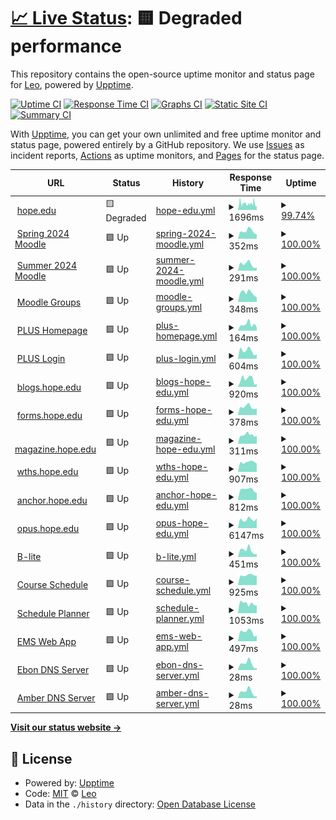 # [📈 Live Status](https://status.herzog.tech): <!--live status--> **🟨 Degraded performance**

This repository contains the open-source uptime monitor and status page for [Leo](https://herzog.tech/), powered by [Upptime](https://github.com/upptime/upptime).

[![Uptime CI](https://github.com/leoherzog/HopeStatus/workflows/Uptime%20CI/badge.svg)](https://github.com/leoherzog/HopeStatus/actions?query=workflow%3A%22Uptime+CI%22)
[![Response Time CI](https://github.com/leoherzog/HopeStatus/workflows/Response%20Time%20CI/badge.svg)](https://github.com/leoherzog/HopeStatus/actions?query=workflow%3A%22Response+Time+CI%22)
[![Graphs CI](https://github.com/leoherzog/HopeStatus/workflows/Graphs%20CI/badge.svg)](https://github.com/leoherzog/HopeStatus/actions?query=workflow%3A%22Graphs+CI%22)
[![Static Site CI](https://github.com/leoherzog/HopeStatus/workflows/Static%20Site%20CI/badge.svg)](https://github.com/leoherzog/HopeStatus/actions?query=workflow%3A%22Static+Site+CI%22)
[![Summary CI](https://github.com/leoherzog/HopeStatus/workflows/Summary%20CI/badge.svg)](https://github.com/leoherzog/HopeStatus/actions?query=workflow%3A%22Summary+CI%22)

With [Upptime](https://upptime.js.org), you can get your own unlimited and free uptime monitor and status page, powered entirely by a GitHub repository. We use [Issues](https://github.com/leoherzog/HopeStatus/issues) as incident reports, [Actions](https://github.com/leoherzog/HopeStatus/actions) as uptime monitors, and [Pages](https://status.herzog.tech) for the status page.

<!--start: status pages-->
<!-- This summary is generated by Upptime (https://github.com/upptime/upptime) -->
<!-- Do not edit this manually, your changes will be overwritten -->
<!-- prettier-ignore -->
| URL | Status | History | Response Time | Uptime |
| --- | ------ | ------- | ------------- | ------ |
| <img alt="" src="https://icons.duckduckgo.com/ip3/hope.edu.ico" height="13"> [hope.edu](https://hope.edu/) | 🟨 Degraded | [hope-edu.yml](https://github.com/Hope-College-CIT/status/commits/HEAD/history/hope-edu.yml) | <details><summary><img alt="Response time graph" src="./graphs/hope-edu/response-time-week.png" height="20"> 1696ms</summary><br><a href="https://status.herzog.tech/history/hope-edu"><img alt="Response time 1696" src="https://img.shields.io/endpoint?url=https%3A%2F%2Fraw.githubusercontent.com%2FHope-College-CIT%2Fstatus%2FHEAD%2Fapi%2Fhope-edu%2Fresponse-time.json"></a><br><a href="https://status.herzog.tech/history/hope-edu"><img alt="24-hour response time 1489" src="https://img.shields.io/endpoint?url=https%3A%2F%2Fraw.githubusercontent.com%2FHope-College-CIT%2Fstatus%2FHEAD%2Fapi%2Fhope-edu%2Fresponse-time-day.json"></a><br><a href="https://status.herzog.tech/history/hope-edu"><img alt="7-day response time 1696" src="https://img.shields.io/endpoint?url=https%3A%2F%2Fraw.githubusercontent.com%2FHope-College-CIT%2Fstatus%2FHEAD%2Fapi%2Fhope-edu%2Fresponse-time-week.json"></a><br><a href="https://status.herzog.tech/history/hope-edu"><img alt="30-day response time 2032" src="https://img.shields.io/endpoint?url=https%3A%2F%2Fraw.githubusercontent.com%2FHope-College-CIT%2Fstatus%2FHEAD%2Fapi%2Fhope-edu%2Fresponse-time-month.json"></a><br><a href="https://status.herzog.tech/history/hope-edu"><img alt="1-year response time 1642" src="https://img.shields.io/endpoint?url=https%3A%2F%2Fraw.githubusercontent.com%2FHope-College-CIT%2Fstatus%2FHEAD%2Fapi%2Fhope-edu%2Fresponse-time-year.json"></a></details> | <details><summary><a href="https://status.herzog.tech/history/hope-edu">99.74%</a></summary><a href="https://status.herzog.tech/history/hope-edu"><img alt="All-time uptime 99.77%" src="https://img.shields.io/endpoint?url=https%3A%2F%2Fraw.githubusercontent.com%2FHope-College-CIT%2Fstatus%2FHEAD%2Fapi%2Fhope-edu%2Fuptime.json"></a><br><a href="https://status.herzog.tech/history/hope-edu"><img alt="24-hour uptime 99.97%" src="https://img.shields.io/endpoint?url=https%3A%2F%2Fraw.githubusercontent.com%2FHope-College-CIT%2Fstatus%2FHEAD%2Fapi%2Fhope-edu%2Fuptime-day.json"></a><br><a href="https://status.herzog.tech/history/hope-edu"><img alt="7-day uptime 99.74%" src="https://img.shields.io/endpoint?url=https%3A%2F%2Fraw.githubusercontent.com%2FHope-College-CIT%2Fstatus%2FHEAD%2Fapi%2Fhope-edu%2Fuptime-week.json"></a><br><a href="https://status.herzog.tech/history/hope-edu"><img alt="30-day uptime 99.81%" src="https://img.shields.io/endpoint?url=https%3A%2F%2Fraw.githubusercontent.com%2FHope-College-CIT%2Fstatus%2FHEAD%2Fapi%2Fhope-edu%2Fuptime-month.json"></a><br><a href="https://status.herzog.tech/history/hope-edu"><img alt="1-year uptime 99.91%" src="https://img.shields.io/endpoint?url=https%3A%2F%2Fraw.githubusercontent.com%2FHope-College-CIT%2Fstatus%2FHEAD%2Fapi%2Fhope-edu%2Fuptime-year.json"></a></details>
| <img alt="" src="https://icons.duckduckgo.com/ip3/courses202401.hope.edu.ico" height="13"> [Spring 2024 Moodle](https://courses202401.hope.edu/) | 🟩 Up | [spring-2024-moodle.yml](https://github.com/Hope-College-CIT/status/commits/HEAD/history/spring-2024-moodle.yml) | <details><summary><img alt="Response time graph" src="./graphs/spring-2024-moodle/response-time-week.png" height="20"> 352ms</summary><br><a href="https://status.herzog.tech/history/spring-2024-moodle"><img alt="Response time 355" src="https://img.shields.io/endpoint?url=https%3A%2F%2Fraw.githubusercontent.com%2FHope-College-CIT%2Fstatus%2FHEAD%2Fapi%2Fspring-2024-moodle%2Fresponse-time.json"></a><br><a href="https://status.herzog.tech/history/spring-2024-moodle"><img alt="24-hour response time 209" src="https://img.shields.io/endpoint?url=https%3A%2F%2Fraw.githubusercontent.com%2FHope-College-CIT%2Fstatus%2FHEAD%2Fapi%2Fspring-2024-moodle%2Fresponse-time-day.json"></a><br><a href="https://status.herzog.tech/history/spring-2024-moodle"><img alt="7-day response time 352" src="https://img.shields.io/endpoint?url=https%3A%2F%2Fraw.githubusercontent.com%2FHope-College-CIT%2Fstatus%2FHEAD%2Fapi%2Fspring-2024-moodle%2Fresponse-time-week.json"></a><br><a href="https://status.herzog.tech/history/spring-2024-moodle"><img alt="30-day response time 360" src="https://img.shields.io/endpoint?url=https%3A%2F%2Fraw.githubusercontent.com%2FHope-College-CIT%2Fstatus%2FHEAD%2Fapi%2Fspring-2024-moodle%2Fresponse-time-month.json"></a><br><a href="https://status.herzog.tech/history/spring-2024-moodle"><img alt="1-year response time 355" src="https://img.shields.io/endpoint?url=https%3A%2F%2Fraw.githubusercontent.com%2FHope-College-CIT%2Fstatus%2FHEAD%2Fapi%2Fspring-2024-moodle%2Fresponse-time-year.json"></a></details> | <details><summary><a href="https://status.herzog.tech/history/spring-2024-moodle">100.00%</a></summary><a href="https://status.herzog.tech/history/spring-2024-moodle"><img alt="All-time uptime 100.00%" src="https://img.shields.io/endpoint?url=https%3A%2F%2Fraw.githubusercontent.com%2FHope-College-CIT%2Fstatus%2FHEAD%2Fapi%2Fspring-2024-moodle%2Fuptime.json"></a><br><a href="https://status.herzog.tech/history/spring-2024-moodle"><img alt="24-hour uptime 100.00%" src="https://img.shields.io/endpoint?url=https%3A%2F%2Fraw.githubusercontent.com%2FHope-College-CIT%2Fstatus%2FHEAD%2Fapi%2Fspring-2024-moodle%2Fuptime-day.json"></a><br><a href="https://status.herzog.tech/history/spring-2024-moodle"><img alt="7-day uptime 100.00%" src="https://img.shields.io/endpoint?url=https%3A%2F%2Fraw.githubusercontent.com%2FHope-College-CIT%2Fstatus%2FHEAD%2Fapi%2Fspring-2024-moodle%2Fuptime-week.json"></a><br><a href="https://status.herzog.tech/history/spring-2024-moodle"><img alt="30-day uptime 100.00%" src="https://img.shields.io/endpoint?url=https%3A%2F%2Fraw.githubusercontent.com%2FHope-College-CIT%2Fstatus%2FHEAD%2Fapi%2Fspring-2024-moodle%2Fuptime-month.json"></a><br><a href="https://status.herzog.tech/history/spring-2024-moodle"><img alt="1-year uptime 100.00%" src="https://img.shields.io/endpoint?url=https%3A%2F%2Fraw.githubusercontent.com%2FHope-College-CIT%2Fstatus%2FHEAD%2Fapi%2Fspring-2024-moodle%2Fuptime-year.json"></a></details>
| <img alt="" src="https://icons.duckduckgo.com/ip3/courses202405.hope.edu.ico" height="13"> [Summer 2024 Moodle](https://courses202405.hope.edu/) | 🟩 Up | [summer-2024-moodle.yml](https://github.com/Hope-College-CIT/status/commits/HEAD/history/summer-2024-moodle.yml) | <details><summary><img alt="Response time graph" src="./graphs/summer-2024-moodle/response-time-week.png" height="20"> 291ms</summary><br><a href="https://status.herzog.tech/history/summer-2024-moodle"><img alt="Response time 305" src="https://img.shields.io/endpoint?url=https%3A%2F%2Fraw.githubusercontent.com%2FHope-College-CIT%2Fstatus%2FHEAD%2Fapi%2Fsummer-2024-moodle%2Fresponse-time.json"></a><br><a href="https://status.herzog.tech/history/summer-2024-moodle"><img alt="24-hour response time 142" src="https://img.shields.io/endpoint?url=https%3A%2F%2Fraw.githubusercontent.com%2FHope-College-CIT%2Fstatus%2FHEAD%2Fapi%2Fsummer-2024-moodle%2Fresponse-time-day.json"></a><br><a href="https://status.herzog.tech/history/summer-2024-moodle"><img alt="7-day response time 291" src="https://img.shields.io/endpoint?url=https%3A%2F%2Fraw.githubusercontent.com%2FHope-College-CIT%2Fstatus%2FHEAD%2Fapi%2Fsummer-2024-moodle%2Fresponse-time-week.json"></a><br><a href="https://status.herzog.tech/history/summer-2024-moodle"><img alt="30-day response time 305" src="https://img.shields.io/endpoint?url=https%3A%2F%2Fraw.githubusercontent.com%2FHope-College-CIT%2Fstatus%2FHEAD%2Fapi%2Fsummer-2024-moodle%2Fresponse-time-month.json"></a><br><a href="https://status.herzog.tech/history/summer-2024-moodle"><img alt="1-year response time 305" src="https://img.shields.io/endpoint?url=https%3A%2F%2Fraw.githubusercontent.com%2FHope-College-CIT%2Fstatus%2FHEAD%2Fapi%2Fsummer-2024-moodle%2Fresponse-time-year.json"></a></details> | <details><summary><a href="https://status.herzog.tech/history/summer-2024-moodle">100.00%</a></summary><a href="https://status.herzog.tech/history/summer-2024-moodle"><img alt="All-time uptime 100.00%" src="https://img.shields.io/endpoint?url=https%3A%2F%2Fraw.githubusercontent.com%2FHope-College-CIT%2Fstatus%2FHEAD%2Fapi%2Fsummer-2024-moodle%2Fuptime.json"></a><br><a href="https://status.herzog.tech/history/summer-2024-moodle"><img alt="24-hour uptime 100.00%" src="https://img.shields.io/endpoint?url=https%3A%2F%2Fraw.githubusercontent.com%2FHope-College-CIT%2Fstatus%2FHEAD%2Fapi%2Fsummer-2024-moodle%2Fuptime-day.json"></a><br><a href="https://status.herzog.tech/history/summer-2024-moodle"><img alt="7-day uptime 100.00%" src="https://img.shields.io/endpoint?url=https%3A%2F%2Fraw.githubusercontent.com%2FHope-College-CIT%2Fstatus%2FHEAD%2Fapi%2Fsummer-2024-moodle%2Fuptime-week.json"></a><br><a href="https://status.herzog.tech/history/summer-2024-moodle"><img alt="30-day uptime 100.00%" src="https://img.shields.io/endpoint?url=https%3A%2F%2Fraw.githubusercontent.com%2FHope-College-CIT%2Fstatus%2FHEAD%2Fapi%2Fsummer-2024-moodle%2Fuptime-month.json"></a><br><a href="https://status.herzog.tech/history/summer-2024-moodle"><img alt="1-year uptime 100.00%" src="https://img.shields.io/endpoint?url=https%3A%2F%2Fraw.githubusercontent.com%2FHope-College-CIT%2Fstatus%2FHEAD%2Fapi%2Fsummer-2024-moodle%2Fuptime-year.json"></a></details>
| <img alt="" src="https://icons.duckduckgo.com/ip3/groups.hope.edu.ico" height="13"> [Moodle Groups](https://groups.hope.edu/) | 🟩 Up | [moodle-groups.yml](https://github.com/Hope-College-CIT/status/commits/HEAD/history/moodle-groups.yml) | <details><summary><img alt="Response time graph" src="./graphs/moodle-groups/response-time-week.png" height="20"> 348ms</summary><br><a href="https://status.herzog.tech/history/moodle-groups"><img alt="Response time 509" src="https://img.shields.io/endpoint?url=https%3A%2F%2Fraw.githubusercontent.com%2FHope-College-CIT%2Fstatus%2FHEAD%2Fapi%2Fmoodle-groups%2Fresponse-time.json"></a><br><a href="https://status.herzog.tech/history/moodle-groups"><img alt="24-hour response time 181" src="https://img.shields.io/endpoint?url=https%3A%2F%2Fraw.githubusercontent.com%2FHope-College-CIT%2Fstatus%2FHEAD%2Fapi%2Fmoodle-groups%2Fresponse-time-day.json"></a><br><a href="https://status.herzog.tech/history/moodle-groups"><img alt="7-day response time 348" src="https://img.shields.io/endpoint?url=https%3A%2F%2Fraw.githubusercontent.com%2FHope-College-CIT%2Fstatus%2FHEAD%2Fapi%2Fmoodle-groups%2Fresponse-time-week.json"></a><br><a href="https://status.herzog.tech/history/moodle-groups"><img alt="30-day response time 375" src="https://img.shields.io/endpoint?url=https%3A%2F%2Fraw.githubusercontent.com%2FHope-College-CIT%2Fstatus%2FHEAD%2Fapi%2Fmoodle-groups%2Fresponse-time-month.json"></a><br><a href="https://status.herzog.tech/history/moodle-groups"><img alt="1-year response time 516" src="https://img.shields.io/endpoint?url=https%3A%2F%2Fraw.githubusercontent.com%2FHope-College-CIT%2Fstatus%2FHEAD%2Fapi%2Fmoodle-groups%2Fresponse-time-year.json"></a></details> | <details><summary><a href="https://status.herzog.tech/history/moodle-groups">100.00%</a></summary><a href="https://status.herzog.tech/history/moodle-groups"><img alt="All-time uptime 99.97%" src="https://img.shields.io/endpoint?url=https%3A%2F%2Fraw.githubusercontent.com%2FHope-College-CIT%2Fstatus%2FHEAD%2Fapi%2Fmoodle-groups%2Fuptime.json"></a><br><a href="https://status.herzog.tech/history/moodle-groups"><img alt="24-hour uptime 100.00%" src="https://img.shields.io/endpoint?url=https%3A%2F%2Fraw.githubusercontent.com%2FHope-College-CIT%2Fstatus%2FHEAD%2Fapi%2Fmoodle-groups%2Fuptime-day.json"></a><br><a href="https://status.herzog.tech/history/moodle-groups"><img alt="7-day uptime 100.00%" src="https://img.shields.io/endpoint?url=https%3A%2F%2Fraw.githubusercontent.com%2FHope-College-CIT%2Fstatus%2FHEAD%2Fapi%2Fmoodle-groups%2Fuptime-week.json"></a><br><a href="https://status.herzog.tech/history/moodle-groups"><img alt="30-day uptime 100.00%" src="https://img.shields.io/endpoint?url=https%3A%2F%2Fraw.githubusercontent.com%2FHope-College-CIT%2Fstatus%2FHEAD%2Fapi%2Fmoodle-groups%2Fuptime-month.json"></a><br><a href="https://status.herzog.tech/history/moodle-groups"><img alt="1-year uptime 99.97%" src="https://img.shields.io/endpoint?url=https%3A%2F%2Fraw.githubusercontent.com%2FHope-College-CIT%2Fstatus%2FHEAD%2Fapi%2Fmoodle-groups%2Fuptime-year.json"></a></details>
| <img alt="" src="https://icons.duckduckgo.com/ip3/plus.hope.edu.ico" height="13"> [PLUS Homepage](https://plus.hope.edu/) | 🟩 Up | [plus-homepage.yml](https://github.com/Hope-College-CIT/status/commits/HEAD/history/plus-homepage.yml) | <details><summary><img alt="Response time graph" src="./graphs/plus-homepage/response-time-week.png" height="20"> 164ms</summary><br><a href="https://status.herzog.tech/history/plus-homepage"><img alt="Response time 562" src="https://img.shields.io/endpoint?url=https%3A%2F%2Fraw.githubusercontent.com%2FHope-College-CIT%2Fstatus%2FHEAD%2Fapi%2Fplus-homepage%2Fresponse-time.json"></a><br><a href="https://status.herzog.tech/history/plus-homepage"><img alt="24-hour response time 84" src="https://img.shields.io/endpoint?url=https%3A%2F%2Fraw.githubusercontent.com%2FHope-College-CIT%2Fstatus%2FHEAD%2Fapi%2Fplus-homepage%2Fresponse-time-day.json"></a><br><a href="https://status.herzog.tech/history/plus-homepage"><img alt="7-day response time 164" src="https://img.shields.io/endpoint?url=https%3A%2F%2Fraw.githubusercontent.com%2FHope-College-CIT%2Fstatus%2FHEAD%2Fapi%2Fplus-homepage%2Fresponse-time-week.json"></a><br><a href="https://status.herzog.tech/history/plus-homepage"><img alt="30-day response time 296" src="https://img.shields.io/endpoint?url=https%3A%2F%2Fraw.githubusercontent.com%2FHope-College-CIT%2Fstatus%2FHEAD%2Fapi%2Fplus-homepage%2Fresponse-time-month.json"></a><br><a href="https://status.herzog.tech/history/plus-homepage"><img alt="1-year response time 561" src="https://img.shields.io/endpoint?url=https%3A%2F%2Fraw.githubusercontent.com%2FHope-College-CIT%2Fstatus%2FHEAD%2Fapi%2Fplus-homepage%2Fresponse-time-year.json"></a></details> | <details><summary><a href="https://status.herzog.tech/history/plus-homepage">100.00%</a></summary><a href="https://status.herzog.tech/history/plus-homepage"><img alt="All-time uptime 99.87%" src="https://img.shields.io/endpoint?url=https%3A%2F%2Fraw.githubusercontent.com%2FHope-College-CIT%2Fstatus%2FHEAD%2Fapi%2Fplus-homepage%2Fuptime.json"></a><br><a href="https://status.herzog.tech/history/plus-homepage"><img alt="24-hour uptime 100.00%" src="https://img.shields.io/endpoint?url=https%3A%2F%2Fraw.githubusercontent.com%2FHope-College-CIT%2Fstatus%2FHEAD%2Fapi%2Fplus-homepage%2Fuptime-day.json"></a><br><a href="https://status.herzog.tech/history/plus-homepage"><img alt="7-day uptime 100.00%" src="https://img.shields.io/endpoint?url=https%3A%2F%2Fraw.githubusercontent.com%2FHope-College-CIT%2Fstatus%2FHEAD%2Fapi%2Fplus-homepage%2Fuptime-week.json"></a><br><a href="https://status.herzog.tech/history/plus-homepage"><img alt="30-day uptime 99.91%" src="https://img.shields.io/endpoint?url=https%3A%2F%2Fraw.githubusercontent.com%2FHope-College-CIT%2Fstatus%2FHEAD%2Fapi%2Fplus-homepage%2Fuptime-month.json"></a><br><a href="https://status.herzog.tech/history/plus-homepage"><img alt="1-year uptime 99.82%" src="https://img.shields.io/endpoint?url=https%3A%2F%2Fraw.githubusercontent.com%2FHope-College-CIT%2Fstatus%2FHEAD%2Fapi%2Fplus-homepage%2Fuptime-year.json"></a></details>
| <img alt="" src="https://icons.duckduckgo.com/ip3/prodbannersso.hope.edu.ico" height="13"> [PLUS Login](https://prodbannersso.hope.edu/ssomanager/c/SSB) | 🟩 Up | [plus-login.yml](https://github.com/Hope-College-CIT/status/commits/HEAD/history/plus-login.yml) | <details><summary><img alt="Response time graph" src="./graphs/plus-login/response-time-week.png" height="20"> 604ms</summary><br><a href="https://status.herzog.tech/history/plus-login"><img alt="Response time 748" src="https://img.shields.io/endpoint?url=https%3A%2F%2Fraw.githubusercontent.com%2FHope-College-CIT%2Fstatus%2FHEAD%2Fapi%2Fplus-login%2Fresponse-time.json"></a><br><a href="https://status.herzog.tech/history/plus-login"><img alt="24-hour response time 344" src="https://img.shields.io/endpoint?url=https%3A%2F%2Fraw.githubusercontent.com%2FHope-College-CIT%2Fstatus%2FHEAD%2Fapi%2Fplus-login%2Fresponse-time-day.json"></a><br><a href="https://status.herzog.tech/history/plus-login"><img alt="7-day response time 604" src="https://img.shields.io/endpoint?url=https%3A%2F%2Fraw.githubusercontent.com%2FHope-College-CIT%2Fstatus%2FHEAD%2Fapi%2Fplus-login%2Fresponse-time-week.json"></a><br><a href="https://status.herzog.tech/history/plus-login"><img alt="30-day response time 619" src="https://img.shields.io/endpoint?url=https%3A%2F%2Fraw.githubusercontent.com%2FHope-College-CIT%2Fstatus%2FHEAD%2Fapi%2Fplus-login%2Fresponse-time-month.json"></a><br><a href="https://status.herzog.tech/history/plus-login"><img alt="1-year response time 735" src="https://img.shields.io/endpoint?url=https%3A%2F%2Fraw.githubusercontent.com%2FHope-College-CIT%2Fstatus%2FHEAD%2Fapi%2Fplus-login%2Fresponse-time-year.json"></a></details> | <details><summary><a href="https://status.herzog.tech/history/plus-login">100.00%</a></summary><a href="https://status.herzog.tech/history/plus-login"><img alt="All-time uptime 99.77%" src="https://img.shields.io/endpoint?url=https%3A%2F%2Fraw.githubusercontent.com%2FHope-College-CIT%2Fstatus%2FHEAD%2Fapi%2Fplus-login%2Fuptime.json"></a><br><a href="https://status.herzog.tech/history/plus-login"><img alt="24-hour uptime 100.00%" src="https://img.shields.io/endpoint?url=https%3A%2F%2Fraw.githubusercontent.com%2FHope-College-CIT%2Fstatus%2FHEAD%2Fapi%2Fplus-login%2Fuptime-day.json"></a><br><a href="https://status.herzog.tech/history/plus-login"><img alt="7-day uptime 100.00%" src="https://img.shields.io/endpoint?url=https%3A%2F%2Fraw.githubusercontent.com%2FHope-College-CIT%2Fstatus%2FHEAD%2Fapi%2Fplus-login%2Fuptime-week.json"></a><br><a href="https://status.herzog.tech/history/plus-login"><img alt="30-day uptime 100.00%" src="https://img.shields.io/endpoint?url=https%3A%2F%2Fraw.githubusercontent.com%2FHope-College-CIT%2Fstatus%2FHEAD%2Fapi%2Fplus-login%2Fuptime-month.json"></a><br><a href="https://status.herzog.tech/history/plus-login"><img alt="1-year uptime 99.68%" src="https://img.shields.io/endpoint?url=https%3A%2F%2Fraw.githubusercontent.com%2FHope-College-CIT%2Fstatus%2FHEAD%2Fapi%2Fplus-login%2Fuptime-year.json"></a></details>
| <img alt="" src="https://icons.duckduckgo.com/ip3/blogs.hope.edu.ico" height="13"> [blogs.hope.edu](https://blogs.hope.edu/) | 🟩 Up | [blogs-hope-edu.yml](https://github.com/Hope-College-CIT/status/commits/HEAD/history/blogs-hope-edu.yml) | <details><summary><img alt="Response time graph" src="./graphs/blogs-hope-edu/response-time-week.png" height="20"> 920ms</summary><br><a href="https://status.herzog.tech/history/blogs-hope-edu"><img alt="Response time 715" src="https://img.shields.io/endpoint?url=https%3A%2F%2Fraw.githubusercontent.com%2FHope-College-CIT%2Fstatus%2FHEAD%2Fapi%2Fblogs-hope-edu%2Fresponse-time.json"></a><br><a href="https://status.herzog.tech/history/blogs-hope-edu"><img alt="24-hour response time 361" src="https://img.shields.io/endpoint?url=https%3A%2F%2Fraw.githubusercontent.com%2FHope-College-CIT%2Fstatus%2FHEAD%2Fapi%2Fblogs-hope-edu%2Fresponse-time-day.json"></a><br><a href="https://status.herzog.tech/history/blogs-hope-edu"><img alt="7-day response time 920" src="https://img.shields.io/endpoint?url=https%3A%2F%2Fraw.githubusercontent.com%2FHope-College-CIT%2Fstatus%2FHEAD%2Fapi%2Fblogs-hope-edu%2Fresponse-time-week.json"></a><br><a href="https://status.herzog.tech/history/blogs-hope-edu"><img alt="30-day response time 807" src="https://img.shields.io/endpoint?url=https%3A%2F%2Fraw.githubusercontent.com%2FHope-College-CIT%2Fstatus%2FHEAD%2Fapi%2Fblogs-hope-edu%2Fresponse-time-month.json"></a><br><a href="https://status.herzog.tech/history/blogs-hope-edu"><img alt="1-year response time 691" src="https://img.shields.io/endpoint?url=https%3A%2F%2Fraw.githubusercontent.com%2FHope-College-CIT%2Fstatus%2FHEAD%2Fapi%2Fblogs-hope-edu%2Fresponse-time-year.json"></a></details> | <details><summary><a href="https://status.herzog.tech/history/blogs-hope-edu">100.00%</a></summary><a href="https://status.herzog.tech/history/blogs-hope-edu"><img alt="All-time uptime 99.96%" src="https://img.shields.io/endpoint?url=https%3A%2F%2Fraw.githubusercontent.com%2FHope-College-CIT%2Fstatus%2FHEAD%2Fapi%2Fblogs-hope-edu%2Fuptime.json"></a><br><a href="https://status.herzog.tech/history/blogs-hope-edu"><img alt="24-hour uptime 100.00%" src="https://img.shields.io/endpoint?url=https%3A%2F%2Fraw.githubusercontent.com%2FHope-College-CIT%2Fstatus%2FHEAD%2Fapi%2Fblogs-hope-edu%2Fuptime-day.json"></a><br><a href="https://status.herzog.tech/history/blogs-hope-edu"><img alt="7-day uptime 100.00%" src="https://img.shields.io/endpoint?url=https%3A%2F%2Fraw.githubusercontent.com%2FHope-College-CIT%2Fstatus%2FHEAD%2Fapi%2Fblogs-hope-edu%2Fuptime-week.json"></a><br><a href="https://status.herzog.tech/history/blogs-hope-edu"><img alt="30-day uptime 100.00%" src="https://img.shields.io/endpoint?url=https%3A%2F%2Fraw.githubusercontent.com%2FHope-College-CIT%2Fstatus%2FHEAD%2Fapi%2Fblogs-hope-edu%2Fuptime-month.json"></a><br><a href="https://status.herzog.tech/history/blogs-hope-edu"><img alt="1-year uptime 99.98%" src="https://img.shields.io/endpoint?url=https%3A%2F%2Fraw.githubusercontent.com%2FHope-College-CIT%2Fstatus%2FHEAD%2Fapi%2Fblogs-hope-edu%2Fuptime-year.json"></a></details>
| <img alt="" src="https://icons.duckduckgo.com/ip3/forms.hope.edu.ico" height="13"> [forms.hope.edu](https://forms.hope.edu/) | 🟩 Up | [forms-hope-edu.yml](https://github.com/Hope-College-CIT/status/commits/HEAD/history/forms-hope-edu.yml) | <details><summary><img alt="Response time graph" src="./graphs/forms-hope-edu/response-time-week.png" height="20"> 378ms</summary><br><a href="https://status.herzog.tech/history/forms-hope-edu"><img alt="Response time 413" src="https://img.shields.io/endpoint?url=https%3A%2F%2Fraw.githubusercontent.com%2FHope-College-CIT%2Fstatus%2FHEAD%2Fapi%2Fforms-hope-edu%2Fresponse-time.json"></a><br><a href="https://status.herzog.tech/history/forms-hope-edu"><img alt="24-hour response time 303" src="https://img.shields.io/endpoint?url=https%3A%2F%2Fraw.githubusercontent.com%2FHope-College-CIT%2Fstatus%2FHEAD%2Fapi%2Fforms-hope-edu%2Fresponse-time-day.json"></a><br><a href="https://status.herzog.tech/history/forms-hope-edu"><img alt="7-day response time 378" src="https://img.shields.io/endpoint?url=https%3A%2F%2Fraw.githubusercontent.com%2FHope-College-CIT%2Fstatus%2FHEAD%2Fapi%2Fforms-hope-edu%2Fresponse-time-week.json"></a><br><a href="https://status.herzog.tech/history/forms-hope-edu"><img alt="30-day response time 374" src="https://img.shields.io/endpoint?url=https%3A%2F%2Fraw.githubusercontent.com%2FHope-College-CIT%2Fstatus%2FHEAD%2Fapi%2Fforms-hope-edu%2Fresponse-time-month.json"></a><br><a href="https://status.herzog.tech/history/forms-hope-edu"><img alt="1-year response time 420" src="https://img.shields.io/endpoint?url=https%3A%2F%2Fraw.githubusercontent.com%2FHope-College-CIT%2Fstatus%2FHEAD%2Fapi%2Fforms-hope-edu%2Fresponse-time-year.json"></a></details> | <details><summary><a href="https://status.herzog.tech/history/forms-hope-edu">100.00%</a></summary><a href="https://status.herzog.tech/history/forms-hope-edu"><img alt="All-time uptime 99.98%" src="https://img.shields.io/endpoint?url=https%3A%2F%2Fraw.githubusercontent.com%2FHope-College-CIT%2Fstatus%2FHEAD%2Fapi%2Fforms-hope-edu%2Fuptime.json"></a><br><a href="https://status.herzog.tech/history/forms-hope-edu"><img alt="24-hour uptime 100.00%" src="https://img.shields.io/endpoint?url=https%3A%2F%2Fraw.githubusercontent.com%2FHope-College-CIT%2Fstatus%2FHEAD%2Fapi%2Fforms-hope-edu%2Fuptime-day.json"></a><br><a href="https://status.herzog.tech/history/forms-hope-edu"><img alt="7-day uptime 100.00%" src="https://img.shields.io/endpoint?url=https%3A%2F%2Fraw.githubusercontent.com%2FHope-College-CIT%2Fstatus%2FHEAD%2Fapi%2Fforms-hope-edu%2Fuptime-week.json"></a><br><a href="https://status.herzog.tech/history/forms-hope-edu"><img alt="30-day uptime 100.00%" src="https://img.shields.io/endpoint?url=https%3A%2F%2Fraw.githubusercontent.com%2FHope-College-CIT%2Fstatus%2FHEAD%2Fapi%2Fforms-hope-edu%2Fuptime-month.json"></a><br><a href="https://status.herzog.tech/history/forms-hope-edu"><img alt="1-year uptime 99.98%" src="https://img.shields.io/endpoint?url=https%3A%2F%2Fraw.githubusercontent.com%2FHope-College-CIT%2Fstatus%2FHEAD%2Fapi%2Fforms-hope-edu%2Fuptime-year.json"></a></details>
| <img alt="" src="https://icons.duckduckgo.com/ip3/blogs.hope.edu.ico" height="13"> [magazine.hope.edu](https://blogs.hope.edu/) | 🟩 Up | [magazine-hope-edu.yml](https://github.com/Hope-College-CIT/status/commits/HEAD/history/magazine-hope-edu.yml) | <details><summary><img alt="Response time graph" src="./graphs/magazine-hope-edu/response-time-week.png" height="20"> 311ms</summary><br><a href="https://status.herzog.tech/history/magazine-hope-edu"><img alt="Response time 372" src="https://img.shields.io/endpoint?url=https%3A%2F%2Fraw.githubusercontent.com%2FHope-College-CIT%2Fstatus%2FHEAD%2Fapi%2Fmagazine-hope-edu%2Fresponse-time.json"></a><br><a href="https://status.herzog.tech/history/magazine-hope-edu"><img alt="24-hour response time 284" src="https://img.shields.io/endpoint?url=https%3A%2F%2Fraw.githubusercontent.com%2FHope-College-CIT%2Fstatus%2FHEAD%2Fapi%2Fmagazine-hope-edu%2Fresponse-time-day.json"></a><br><a href="https://status.herzog.tech/history/magazine-hope-edu"><img alt="7-day response time 311" src="https://img.shields.io/endpoint?url=https%3A%2F%2Fraw.githubusercontent.com%2FHope-College-CIT%2Fstatus%2FHEAD%2Fapi%2Fmagazine-hope-edu%2Fresponse-time-week.json"></a><br><a href="https://status.herzog.tech/history/magazine-hope-edu"><img alt="30-day response time 348" src="https://img.shields.io/endpoint?url=https%3A%2F%2Fraw.githubusercontent.com%2FHope-College-CIT%2Fstatus%2FHEAD%2Fapi%2Fmagazine-hope-edu%2Fresponse-time-month.json"></a><br><a href="https://status.herzog.tech/history/magazine-hope-edu"><img alt="1-year response time 372" src="https://img.shields.io/endpoint?url=https%3A%2F%2Fraw.githubusercontent.com%2FHope-College-CIT%2Fstatus%2FHEAD%2Fapi%2Fmagazine-hope-edu%2Fresponse-time-year.json"></a></details> | <details><summary><a href="https://status.herzog.tech/history/magazine-hope-edu">100.00%</a></summary><a href="https://status.herzog.tech/history/magazine-hope-edu"><img alt="All-time uptime 100.00%" src="https://img.shields.io/endpoint?url=https%3A%2F%2Fraw.githubusercontent.com%2FHope-College-CIT%2Fstatus%2FHEAD%2Fapi%2Fmagazine-hope-edu%2Fuptime.json"></a><br><a href="https://status.herzog.tech/history/magazine-hope-edu"><img alt="24-hour uptime 100.00%" src="https://img.shields.io/endpoint?url=https%3A%2F%2Fraw.githubusercontent.com%2FHope-College-CIT%2Fstatus%2FHEAD%2Fapi%2Fmagazine-hope-edu%2Fuptime-day.json"></a><br><a href="https://status.herzog.tech/history/magazine-hope-edu"><img alt="7-day uptime 100.00%" src="https://img.shields.io/endpoint?url=https%3A%2F%2Fraw.githubusercontent.com%2FHope-College-CIT%2Fstatus%2FHEAD%2Fapi%2Fmagazine-hope-edu%2Fuptime-week.json"></a><br><a href="https://status.herzog.tech/history/magazine-hope-edu"><img alt="30-day uptime 100.00%" src="https://img.shields.io/endpoint?url=https%3A%2F%2Fraw.githubusercontent.com%2FHope-College-CIT%2Fstatus%2FHEAD%2Fapi%2Fmagazine-hope-edu%2Fuptime-month.json"></a><br><a href="https://status.herzog.tech/history/magazine-hope-edu"><img alt="1-year uptime 100.00%" src="https://img.shields.io/endpoint?url=https%3A%2F%2Fraw.githubusercontent.com%2FHope-College-CIT%2Fstatus%2FHEAD%2Fapi%2Fmagazine-hope-edu%2Fuptime-year.json"></a></details>
| <img alt="" src="https://icons.duckduckgo.com/ip3/wths.hope.edu.ico" height="13"> [wths.hope.edu](https://wths.hope.edu/) | 🟩 Up | [wths-hope-edu.yml](https://github.com/Hope-College-CIT/status/commits/HEAD/history/wths-hope-edu.yml) | <details><summary><img alt="Response time graph" src="./graphs/wths-hope-edu/response-time-week.png" height="20"> 907ms</summary><br><a href="https://status.herzog.tech/history/wths-hope-edu"><img alt="Response time 1148" src="https://img.shields.io/endpoint?url=https%3A%2F%2Fraw.githubusercontent.com%2FHope-College-CIT%2Fstatus%2FHEAD%2Fapi%2Fwths-hope-edu%2Fresponse-time.json"></a><br><a href="https://status.herzog.tech/history/wths-hope-edu"><img alt="24-hour response time 766" src="https://img.shields.io/endpoint?url=https%3A%2F%2Fraw.githubusercontent.com%2FHope-College-CIT%2Fstatus%2FHEAD%2Fapi%2Fwths-hope-edu%2Fresponse-time-day.json"></a><br><a href="https://status.herzog.tech/history/wths-hope-edu"><img alt="7-day response time 907" src="https://img.shields.io/endpoint?url=https%3A%2F%2Fraw.githubusercontent.com%2FHope-College-CIT%2Fstatus%2FHEAD%2Fapi%2Fwths-hope-edu%2Fresponse-time-week.json"></a><br><a href="https://status.herzog.tech/history/wths-hope-edu"><img alt="30-day response time 1208" src="https://img.shields.io/endpoint?url=https%3A%2F%2Fraw.githubusercontent.com%2FHope-College-CIT%2Fstatus%2FHEAD%2Fapi%2Fwths-hope-edu%2Fresponse-time-month.json"></a><br><a href="https://status.herzog.tech/history/wths-hope-edu"><img alt="1-year response time 1148" src="https://img.shields.io/endpoint?url=https%3A%2F%2Fraw.githubusercontent.com%2FHope-College-CIT%2Fstatus%2FHEAD%2Fapi%2Fwths-hope-edu%2Fresponse-time-year.json"></a></details> | <details><summary><a href="https://status.herzog.tech/history/wths-hope-edu">100.00%</a></summary><a href="https://status.herzog.tech/history/wths-hope-edu"><img alt="All-time uptime 100.00%" src="https://img.shields.io/endpoint?url=https%3A%2F%2Fraw.githubusercontent.com%2FHope-College-CIT%2Fstatus%2FHEAD%2Fapi%2Fwths-hope-edu%2Fuptime.json"></a><br><a href="https://status.herzog.tech/history/wths-hope-edu"><img alt="24-hour uptime 100.00%" src="https://img.shields.io/endpoint?url=https%3A%2F%2Fraw.githubusercontent.com%2FHope-College-CIT%2Fstatus%2FHEAD%2Fapi%2Fwths-hope-edu%2Fuptime-day.json"></a><br><a href="https://status.herzog.tech/history/wths-hope-edu"><img alt="7-day uptime 100.00%" src="https://img.shields.io/endpoint?url=https%3A%2F%2Fraw.githubusercontent.com%2FHope-College-CIT%2Fstatus%2FHEAD%2Fapi%2Fwths-hope-edu%2Fuptime-week.json"></a><br><a href="https://status.herzog.tech/history/wths-hope-edu"><img alt="30-day uptime 100.00%" src="https://img.shields.io/endpoint?url=https%3A%2F%2Fraw.githubusercontent.com%2FHope-College-CIT%2Fstatus%2FHEAD%2Fapi%2Fwths-hope-edu%2Fuptime-month.json"></a><br><a href="https://status.herzog.tech/history/wths-hope-edu"><img alt="1-year uptime 100.00%" src="https://img.shields.io/endpoint?url=https%3A%2F%2Fraw.githubusercontent.com%2FHope-College-CIT%2Fstatus%2FHEAD%2Fapi%2Fwths-hope-edu%2Fuptime-year.json"></a></details>
| <img alt="" src="https://icons.duckduckgo.com/ip3/anchor.hope.edu.ico" height="13"> [anchor.hope.edu](https://anchor.hope.edu/) | 🟩 Up | [anchor-hope-edu.yml](https://github.com/Hope-College-CIT/status/commits/HEAD/history/anchor-hope-edu.yml) | <details><summary><img alt="Response time graph" src="./graphs/anchor-hope-edu/response-time-week.png" height="20"> 812ms</summary><br><a href="https://status.herzog.tech/history/anchor-hope-edu"><img alt="Response time 765" src="https://img.shields.io/endpoint?url=https%3A%2F%2Fraw.githubusercontent.com%2FHope-College-CIT%2Fstatus%2FHEAD%2Fapi%2Fanchor-hope-edu%2Fresponse-time.json"></a><br><a href="https://status.herzog.tech/history/anchor-hope-edu"><img alt="24-hour response time 554" src="https://img.shields.io/endpoint?url=https%3A%2F%2Fraw.githubusercontent.com%2FHope-College-CIT%2Fstatus%2FHEAD%2Fapi%2Fanchor-hope-edu%2Fresponse-time-day.json"></a><br><a href="https://status.herzog.tech/history/anchor-hope-edu"><img alt="7-day response time 812" src="https://img.shields.io/endpoint?url=https%3A%2F%2Fraw.githubusercontent.com%2FHope-College-CIT%2Fstatus%2FHEAD%2Fapi%2Fanchor-hope-edu%2Fresponse-time-week.json"></a><br><a href="https://status.herzog.tech/history/anchor-hope-edu"><img alt="30-day response time 762" src="https://img.shields.io/endpoint?url=https%3A%2F%2Fraw.githubusercontent.com%2FHope-College-CIT%2Fstatus%2FHEAD%2Fapi%2Fanchor-hope-edu%2Fresponse-time-month.json"></a><br><a href="https://status.herzog.tech/history/anchor-hope-edu"><img alt="1-year response time 765" src="https://img.shields.io/endpoint?url=https%3A%2F%2Fraw.githubusercontent.com%2FHope-College-CIT%2Fstatus%2FHEAD%2Fapi%2Fanchor-hope-edu%2Fresponse-time-year.json"></a></details> | <details><summary><a href="https://status.herzog.tech/history/anchor-hope-edu">100.00%</a></summary><a href="https://status.herzog.tech/history/anchor-hope-edu"><img alt="All-time uptime 100.00%" src="https://img.shields.io/endpoint?url=https%3A%2F%2Fraw.githubusercontent.com%2FHope-College-CIT%2Fstatus%2FHEAD%2Fapi%2Fanchor-hope-edu%2Fuptime.json"></a><br><a href="https://status.herzog.tech/history/anchor-hope-edu"><img alt="24-hour uptime 100.00%" src="https://img.shields.io/endpoint?url=https%3A%2F%2Fraw.githubusercontent.com%2FHope-College-CIT%2Fstatus%2FHEAD%2Fapi%2Fanchor-hope-edu%2Fuptime-day.json"></a><br><a href="https://status.herzog.tech/history/anchor-hope-edu"><img alt="7-day uptime 100.00%" src="https://img.shields.io/endpoint?url=https%3A%2F%2Fraw.githubusercontent.com%2FHope-College-CIT%2Fstatus%2FHEAD%2Fapi%2Fanchor-hope-edu%2Fuptime-week.json"></a><br><a href="https://status.herzog.tech/history/anchor-hope-edu"><img alt="30-day uptime 100.00%" src="https://img.shields.io/endpoint?url=https%3A%2F%2Fraw.githubusercontent.com%2FHope-College-CIT%2Fstatus%2FHEAD%2Fapi%2Fanchor-hope-edu%2Fuptime-month.json"></a><br><a href="https://status.herzog.tech/history/anchor-hope-edu"><img alt="1-year uptime 100.00%" src="https://img.shields.io/endpoint?url=https%3A%2F%2Fraw.githubusercontent.com%2FHope-College-CIT%2Fstatus%2FHEAD%2Fapi%2Fanchor-hope-edu%2Fuptime-year.json"></a></details>
| <img alt="" src="https://icons.duckduckgo.com/ip3/opus.hope.edu.ico" height="13"> [opus.hope.edu](https://opus.hope.edu/) | 🟩 Up | [opus-hope-edu.yml](https://github.com/Hope-College-CIT/status/commits/HEAD/history/opus-hope-edu.yml) | <details><summary><img alt="Response time graph" src="./graphs/opus-hope-edu/response-time-week.png" height="20"> 6147ms</summary><br><a href="https://status.herzog.tech/history/opus-hope-edu"><img alt="Response time 5845" src="https://img.shields.io/endpoint?url=https%3A%2F%2Fraw.githubusercontent.com%2FHope-College-CIT%2Fstatus%2FHEAD%2Fapi%2Fopus-hope-edu%2Fresponse-time.json"></a><br><a href="https://status.herzog.tech/history/opus-hope-edu"><img alt="24-hour response time 7005" src="https://img.shields.io/endpoint?url=https%3A%2F%2Fraw.githubusercontent.com%2FHope-College-CIT%2Fstatus%2FHEAD%2Fapi%2Fopus-hope-edu%2Fresponse-time-day.json"></a><br><a href="https://status.herzog.tech/history/opus-hope-edu"><img alt="7-day response time 6147" src="https://img.shields.io/endpoint?url=https%3A%2F%2Fraw.githubusercontent.com%2FHope-College-CIT%2Fstatus%2FHEAD%2Fapi%2Fopus-hope-edu%2Fresponse-time-week.json"></a><br><a href="https://status.herzog.tech/history/opus-hope-edu"><img alt="30-day response time 5915" src="https://img.shields.io/endpoint?url=https%3A%2F%2Fraw.githubusercontent.com%2FHope-College-CIT%2Fstatus%2FHEAD%2Fapi%2Fopus-hope-edu%2Fresponse-time-month.json"></a><br><a href="https://status.herzog.tech/history/opus-hope-edu"><img alt="1-year response time 5845" src="https://img.shields.io/endpoint?url=https%3A%2F%2Fraw.githubusercontent.com%2FHope-College-CIT%2Fstatus%2FHEAD%2Fapi%2Fopus-hope-edu%2Fresponse-time-year.json"></a></details> | <details><summary><a href="https://status.herzog.tech/history/opus-hope-edu">100.00%</a></summary><a href="https://status.herzog.tech/history/opus-hope-edu"><img alt="All-time uptime 99.97%" src="https://img.shields.io/endpoint?url=https%3A%2F%2Fraw.githubusercontent.com%2FHope-College-CIT%2Fstatus%2FHEAD%2Fapi%2Fopus-hope-edu%2Fuptime.json"></a><br><a href="https://status.herzog.tech/history/opus-hope-edu"><img alt="24-hour uptime 100.00%" src="https://img.shields.io/endpoint?url=https%3A%2F%2Fraw.githubusercontent.com%2FHope-College-CIT%2Fstatus%2FHEAD%2Fapi%2Fopus-hope-edu%2Fuptime-day.json"></a><br><a href="https://status.herzog.tech/history/opus-hope-edu"><img alt="7-day uptime 100.00%" src="https://img.shields.io/endpoint?url=https%3A%2F%2Fraw.githubusercontent.com%2FHope-College-CIT%2Fstatus%2FHEAD%2Fapi%2Fopus-hope-edu%2Fuptime-week.json"></a><br><a href="https://status.herzog.tech/history/opus-hope-edu"><img alt="30-day uptime 99.94%" src="https://img.shields.io/endpoint?url=https%3A%2F%2Fraw.githubusercontent.com%2FHope-College-CIT%2Fstatus%2FHEAD%2Fapi%2Fopus-hope-edu%2Fuptime-month.json"></a><br><a href="https://status.herzog.tech/history/opus-hope-edu"><img alt="1-year uptime 99.97%" src="https://img.shields.io/endpoint?url=https%3A%2F%2Fraw.githubusercontent.com%2FHope-College-CIT%2Fstatus%2FHEAD%2Fapi%2Fopus-hope-edu%2Fuptime-year.json"></a></details>
| <img alt="" src="https://icons.duckduckgo.com/ip3/blite.hope.edu.ico" height="13"> [B-lite](https://blite.hope.edu/) | 🟩 Up | [b-lite.yml](https://github.com/Hope-College-CIT/status/commits/HEAD/history/b-lite.yml) | <details><summary><img alt="Response time graph" src="./graphs/b-lite/response-time-week.png" height="20"> 451ms</summary><br><a href="https://status.herzog.tech/history/b-lite"><img alt="Response time 481" src="https://img.shields.io/endpoint?url=https%3A%2F%2Fraw.githubusercontent.com%2FHope-College-CIT%2Fstatus%2FHEAD%2Fapi%2Fb-lite%2Fresponse-time.json"></a><br><a href="https://status.herzog.tech/history/b-lite"><img alt="24-hour response time 193" src="https://img.shields.io/endpoint?url=https%3A%2F%2Fraw.githubusercontent.com%2FHope-College-CIT%2Fstatus%2FHEAD%2Fapi%2Fb-lite%2Fresponse-time-day.json"></a><br><a href="https://status.herzog.tech/history/b-lite"><img alt="7-day response time 451" src="https://img.shields.io/endpoint?url=https%3A%2F%2Fraw.githubusercontent.com%2FHope-College-CIT%2Fstatus%2FHEAD%2Fapi%2Fb-lite%2Fresponse-time-week.json"></a><br><a href="https://status.herzog.tech/history/b-lite"><img alt="30-day response time 505" src="https://img.shields.io/endpoint?url=https%3A%2F%2Fraw.githubusercontent.com%2FHope-College-CIT%2Fstatus%2FHEAD%2Fapi%2Fb-lite%2Fresponse-time-month.json"></a><br><a href="https://status.herzog.tech/history/b-lite"><img alt="1-year response time 482" src="https://img.shields.io/endpoint?url=https%3A%2F%2Fraw.githubusercontent.com%2FHope-College-CIT%2Fstatus%2FHEAD%2Fapi%2Fb-lite%2Fresponse-time-year.json"></a></details> | <details><summary><a href="https://status.herzog.tech/history/b-lite">100.00%</a></summary><a href="https://status.herzog.tech/history/b-lite"><img alt="All-time uptime 99.86%" src="https://img.shields.io/endpoint?url=https%3A%2F%2Fraw.githubusercontent.com%2FHope-College-CIT%2Fstatus%2FHEAD%2Fapi%2Fb-lite%2Fuptime.json"></a><br><a href="https://status.herzog.tech/history/b-lite"><img alt="24-hour uptime 100.00%" src="https://img.shields.io/endpoint?url=https%3A%2F%2Fraw.githubusercontent.com%2FHope-College-CIT%2Fstatus%2FHEAD%2Fapi%2Fb-lite%2Fuptime-day.json"></a><br><a href="https://status.herzog.tech/history/b-lite"><img alt="7-day uptime 100.00%" src="https://img.shields.io/endpoint?url=https%3A%2F%2Fraw.githubusercontent.com%2FHope-College-CIT%2Fstatus%2FHEAD%2Fapi%2Fb-lite%2Fuptime-week.json"></a><br><a href="https://status.herzog.tech/history/b-lite"><img alt="30-day uptime 99.91%" src="https://img.shields.io/endpoint?url=https%3A%2F%2Fraw.githubusercontent.com%2FHope-College-CIT%2Fstatus%2FHEAD%2Fapi%2Fb-lite%2Fuptime-month.json"></a><br><a href="https://status.herzog.tech/history/b-lite"><img alt="1-year uptime 99.85%" src="https://img.shields.io/endpoint?url=https%3A%2F%2Fraw.githubusercontent.com%2FHope-College-CIT%2Fstatus%2FHEAD%2Fapi%2Fb-lite%2Fuptime-year.json"></a></details>
| <img alt="" src="https://icons.duckduckgo.com/ip3/schedule.hope.edu.ico" height="13"> [Course Schedule](https://schedule.hope.edu/) | 🟩 Up | [course-schedule.yml](https://github.com/Hope-College-CIT/status/commits/HEAD/history/course-schedule.yml) | <details><summary><img alt="Response time graph" src="./graphs/course-schedule/response-time-week.png" height="20"> 925ms</summary><br><a href="https://status.herzog.tech/history/course-schedule"><img alt="Response time 703" src="https://img.shields.io/endpoint?url=https%3A%2F%2Fraw.githubusercontent.com%2FHope-College-CIT%2Fstatus%2FHEAD%2Fapi%2Fcourse-schedule%2Fresponse-time.json"></a><br><a href="https://status.herzog.tech/history/course-schedule"><img alt="24-hour response time 894" src="https://img.shields.io/endpoint?url=https%3A%2F%2Fraw.githubusercontent.com%2FHope-College-CIT%2Fstatus%2FHEAD%2Fapi%2Fcourse-schedule%2Fresponse-time-day.json"></a><br><a href="https://status.herzog.tech/history/course-schedule"><img alt="7-day response time 925" src="https://img.shields.io/endpoint?url=https%3A%2F%2Fraw.githubusercontent.com%2FHope-College-CIT%2Fstatus%2FHEAD%2Fapi%2Fcourse-schedule%2Fresponse-time-week.json"></a><br><a href="https://status.herzog.tech/history/course-schedule"><img alt="30-day response time 740" src="https://img.shields.io/endpoint?url=https%3A%2F%2Fraw.githubusercontent.com%2FHope-College-CIT%2Fstatus%2FHEAD%2Fapi%2Fcourse-schedule%2Fresponse-time-month.json"></a><br><a href="https://status.herzog.tech/history/course-schedule"><img alt="1-year response time 674" src="https://img.shields.io/endpoint?url=https%3A%2F%2Fraw.githubusercontent.com%2FHope-College-CIT%2Fstatus%2FHEAD%2Fapi%2Fcourse-schedule%2Fresponse-time-year.json"></a></details> | <details><summary><a href="https://status.herzog.tech/history/course-schedule">100.00%</a></summary><a href="https://status.herzog.tech/history/course-schedule"><img alt="All-time uptime 89.90%" src="https://img.shields.io/endpoint?url=https%3A%2F%2Fraw.githubusercontent.com%2FHope-College-CIT%2Fstatus%2FHEAD%2Fapi%2Fcourse-schedule%2Fuptime.json"></a><br><a href="https://status.herzog.tech/history/course-schedule"><img alt="24-hour uptime 100.00%" src="https://img.shields.io/endpoint?url=https%3A%2F%2Fraw.githubusercontent.com%2FHope-College-CIT%2Fstatus%2FHEAD%2Fapi%2Fcourse-schedule%2Fuptime-day.json"></a><br><a href="https://status.herzog.tech/history/course-schedule"><img alt="7-day uptime 100.00%" src="https://img.shields.io/endpoint?url=https%3A%2F%2Fraw.githubusercontent.com%2FHope-College-CIT%2Fstatus%2FHEAD%2Fapi%2Fcourse-schedule%2Fuptime-week.json"></a><br><a href="https://status.herzog.tech/history/course-schedule"><img alt="30-day uptime 99.86%" src="https://img.shields.io/endpoint?url=https%3A%2F%2Fraw.githubusercontent.com%2FHope-College-CIT%2Fstatus%2FHEAD%2Fapi%2Fcourse-schedule%2Fuptime-month.json"></a><br><a href="https://status.herzog.tech/history/course-schedule"><img alt="1-year uptime 99.93%" src="https://img.shields.io/endpoint?url=https%3A%2F%2Fraw.githubusercontent.com%2FHope-College-CIT%2Fstatus%2FHEAD%2Fapi%2Fcourse-schedule%2Fuptime-year.json"></a></details>
| <img alt="" src="https://icons.duckduckgo.com/ip3/hope.collegescheduler.com.ico" height="13"> [Schedule Planner](https://hope.collegescheduler.com/entry) | 🟩 Up | [schedule-planner.yml](https://github.com/Hope-College-CIT/status/commits/HEAD/history/schedule-planner.yml) | <details><summary><img alt="Response time graph" src="./graphs/schedule-planner/response-time-week.png" height="20"> 1053ms</summary><br><a href="https://status.herzog.tech/history/schedule-planner"><img alt="Response time 1424" src="https://img.shields.io/endpoint?url=https%3A%2F%2Fraw.githubusercontent.com%2FHope-College-CIT%2Fstatus%2FHEAD%2Fapi%2Fschedule-planner%2Fresponse-time.json"></a><br><a href="https://status.herzog.tech/history/schedule-planner"><img alt="24-hour response time 848" src="https://img.shields.io/endpoint?url=https%3A%2F%2Fraw.githubusercontent.com%2FHope-College-CIT%2Fstatus%2FHEAD%2Fapi%2Fschedule-planner%2Fresponse-time-day.json"></a><br><a href="https://status.herzog.tech/history/schedule-planner"><img alt="7-day response time 1053" src="https://img.shields.io/endpoint?url=https%3A%2F%2Fraw.githubusercontent.com%2FHope-College-CIT%2Fstatus%2FHEAD%2Fapi%2Fschedule-planner%2Fresponse-time-week.json"></a><br><a href="https://status.herzog.tech/history/schedule-planner"><img alt="30-day response time 1203" src="https://img.shields.io/endpoint?url=https%3A%2F%2Fraw.githubusercontent.com%2FHope-College-CIT%2Fstatus%2FHEAD%2Fapi%2Fschedule-planner%2Fresponse-time-month.json"></a><br><a href="https://status.herzog.tech/history/schedule-planner"><img alt="1-year response time 1445" src="https://img.shields.io/endpoint?url=https%3A%2F%2Fraw.githubusercontent.com%2FHope-College-CIT%2Fstatus%2FHEAD%2Fapi%2Fschedule-planner%2Fresponse-time-year.json"></a></details> | <details><summary><a href="https://status.herzog.tech/history/schedule-planner">100.00%</a></summary><a href="https://status.herzog.tech/history/schedule-planner"><img alt="All-time uptime 99.49%" src="https://img.shields.io/endpoint?url=https%3A%2F%2Fraw.githubusercontent.com%2FHope-College-CIT%2Fstatus%2FHEAD%2Fapi%2Fschedule-planner%2Fuptime.json"></a><br><a href="https://status.herzog.tech/history/schedule-planner"><img alt="24-hour uptime 100.00%" src="https://img.shields.io/endpoint?url=https%3A%2F%2Fraw.githubusercontent.com%2FHope-College-CIT%2Fstatus%2FHEAD%2Fapi%2Fschedule-planner%2Fuptime-day.json"></a><br><a href="https://status.herzog.tech/history/schedule-planner"><img alt="7-day uptime 100.00%" src="https://img.shields.io/endpoint?url=https%3A%2F%2Fraw.githubusercontent.com%2FHope-College-CIT%2Fstatus%2FHEAD%2Fapi%2Fschedule-planner%2Fuptime-week.json"></a><br><a href="https://status.herzog.tech/history/schedule-planner"><img alt="30-day uptime 92.84%" src="https://img.shields.io/endpoint?url=https%3A%2F%2Fraw.githubusercontent.com%2FHope-College-CIT%2Fstatus%2FHEAD%2Fapi%2Fschedule-planner%2Fuptime-month.json"></a><br><a href="https://status.herzog.tech/history/schedule-planner"><img alt="1-year uptime 99.02%" src="https://img.shields.io/endpoint?url=https%3A%2F%2Fraw.githubusercontent.com%2FHope-College-CIT%2Fstatus%2FHEAD%2Fapi%2Fschedule-planner%2Fuptime-year.json"></a></details>
| <img alt="" src="https://icons.duckduckgo.com/ip3/events.hope.edu.ico" height="13"> [EMS Web App](https://events.hope.edu/) | 🟩 Up | [ems-web-app.yml](https://github.com/Hope-College-CIT/status/commits/HEAD/history/ems-web-app.yml) | <details><summary><img alt="Response time graph" src="./graphs/ems-web-app/response-time-week.png" height="20"> 497ms</summary><br><a href="https://status.herzog.tech/history/ems-web-app"><img alt="Response time 808" src="https://img.shields.io/endpoint?url=https%3A%2F%2Fraw.githubusercontent.com%2FHope-College-CIT%2Fstatus%2FHEAD%2Fapi%2Fems-web-app%2Fresponse-time.json"></a><br><a href="https://status.herzog.tech/history/ems-web-app"><img alt="24-hour response time 309" src="https://img.shields.io/endpoint?url=https%3A%2F%2Fraw.githubusercontent.com%2FHope-College-CIT%2Fstatus%2FHEAD%2Fapi%2Fems-web-app%2Fresponse-time-day.json"></a><br><a href="https://status.herzog.tech/history/ems-web-app"><img alt="7-day response time 497" src="https://img.shields.io/endpoint?url=https%3A%2F%2Fraw.githubusercontent.com%2FHope-College-CIT%2Fstatus%2FHEAD%2Fapi%2Fems-web-app%2Fresponse-time-week.json"></a><br><a href="https://status.herzog.tech/history/ems-web-app"><img alt="30-day response time 664" src="https://img.shields.io/endpoint?url=https%3A%2F%2Fraw.githubusercontent.com%2FHope-College-CIT%2Fstatus%2FHEAD%2Fapi%2Fems-web-app%2Fresponse-time-month.json"></a><br><a href="https://status.herzog.tech/history/ems-web-app"><img alt="1-year response time 792" src="https://img.shields.io/endpoint?url=https%3A%2F%2Fraw.githubusercontent.com%2FHope-College-CIT%2Fstatus%2FHEAD%2Fapi%2Fems-web-app%2Fresponse-time-year.json"></a></details> | <details><summary><a href="https://status.herzog.tech/history/ems-web-app">100.00%</a></summary><a href="https://status.herzog.tech/history/ems-web-app"><img alt="All-time uptime 99.98%" src="https://img.shields.io/endpoint?url=https%3A%2F%2Fraw.githubusercontent.com%2FHope-College-CIT%2Fstatus%2FHEAD%2Fapi%2Fems-web-app%2Fuptime.json"></a><br><a href="https://status.herzog.tech/history/ems-web-app"><img alt="24-hour uptime 100.00%" src="https://img.shields.io/endpoint?url=https%3A%2F%2Fraw.githubusercontent.com%2FHope-College-CIT%2Fstatus%2FHEAD%2Fapi%2Fems-web-app%2Fuptime-day.json"></a><br><a href="https://status.herzog.tech/history/ems-web-app"><img alt="7-day uptime 100.00%" src="https://img.shields.io/endpoint?url=https%3A%2F%2Fraw.githubusercontent.com%2FHope-College-CIT%2Fstatus%2FHEAD%2Fapi%2Fems-web-app%2Fuptime-week.json"></a><br><a href="https://status.herzog.tech/history/ems-web-app"><img alt="30-day uptime 100.00%" src="https://img.shields.io/endpoint?url=https%3A%2F%2Fraw.githubusercontent.com%2FHope-College-CIT%2Fstatus%2FHEAD%2Fapi%2Fems-web-app%2Fuptime-month.json"></a><br><a href="https://status.herzog.tech/history/ems-web-app"><img alt="1-year uptime 99.99%" src="https://img.shields.io/endpoint?url=https%3A%2F%2Fraw.githubusercontent.com%2FHope-College-CIT%2Fstatus%2FHEAD%2Fapi%2Fems-web-app%2Fuptime-year.json"></a></details>
| <img alt="" src="https://icons.duckduckgo.com/ip3/null.ico" height="13"> [Ebon DNS Server](209.140.194.2) | 🟩 Up | [ebon-dns-server.yml](https://github.com/Hope-College-CIT/status/commits/HEAD/history/ebon-dns-server.yml) | <details><summary><img alt="Response time graph" src="./graphs/ebon-dns-server/response-time-week.png" height="20"> 28ms</summary><br><a href="https://status.herzog.tech/history/ebon-dns-server"><img alt="Response time 35" src="https://img.shields.io/endpoint?url=https%3A%2F%2Fraw.githubusercontent.com%2FHope-College-CIT%2Fstatus%2FHEAD%2Fapi%2Febon-dns-server%2Fresponse-time.json"></a><br><a href="https://status.herzog.tech/history/ebon-dns-server"><img alt="24-hour response time 9" src="https://img.shields.io/endpoint?url=https%3A%2F%2Fraw.githubusercontent.com%2FHope-College-CIT%2Fstatus%2FHEAD%2Fapi%2Febon-dns-server%2Fresponse-time-day.json"></a><br><a href="https://status.herzog.tech/history/ebon-dns-server"><img alt="7-day response time 28" src="https://img.shields.io/endpoint?url=https%3A%2F%2Fraw.githubusercontent.com%2FHope-College-CIT%2Fstatus%2FHEAD%2Fapi%2Febon-dns-server%2Fresponse-time-week.json"></a><br><a href="https://status.herzog.tech/history/ebon-dns-server"><img alt="30-day response time 32" src="https://img.shields.io/endpoint?url=https%3A%2F%2Fraw.githubusercontent.com%2FHope-College-CIT%2Fstatus%2FHEAD%2Fapi%2Febon-dns-server%2Fresponse-time-month.json"></a><br><a href="https://status.herzog.tech/history/ebon-dns-server"><img alt="1-year response time 35" src="https://img.shields.io/endpoint?url=https%3A%2F%2Fraw.githubusercontent.com%2FHope-College-CIT%2Fstatus%2FHEAD%2Fapi%2Febon-dns-server%2Fresponse-time-year.json"></a></details> | <details><summary><a href="https://status.herzog.tech/history/ebon-dns-server">100.00%</a></summary><a href="https://status.herzog.tech/history/ebon-dns-server"><img alt="All-time uptime 100.00%" src="https://img.shields.io/endpoint?url=https%3A%2F%2Fraw.githubusercontent.com%2FHope-College-CIT%2Fstatus%2FHEAD%2Fapi%2Febon-dns-server%2Fuptime.json"></a><br><a href="https://status.herzog.tech/history/ebon-dns-server"><img alt="24-hour uptime 100.00%" src="https://img.shields.io/endpoint?url=https%3A%2F%2Fraw.githubusercontent.com%2FHope-College-CIT%2Fstatus%2FHEAD%2Fapi%2Febon-dns-server%2Fuptime-day.json"></a><br><a href="https://status.herzog.tech/history/ebon-dns-server"><img alt="7-day uptime 100.00%" src="https://img.shields.io/endpoint?url=https%3A%2F%2Fraw.githubusercontent.com%2FHope-College-CIT%2Fstatus%2FHEAD%2Fapi%2Febon-dns-server%2Fuptime-week.json"></a><br><a href="https://status.herzog.tech/history/ebon-dns-server"><img alt="30-day uptime 100.00%" src="https://img.shields.io/endpoint?url=https%3A%2F%2Fraw.githubusercontent.com%2FHope-College-CIT%2Fstatus%2FHEAD%2Fapi%2Febon-dns-server%2Fuptime-month.json"></a><br><a href="https://status.herzog.tech/history/ebon-dns-server"><img alt="1-year uptime 100.00%" src="https://img.shields.io/endpoint?url=https%3A%2F%2Fraw.githubusercontent.com%2FHope-College-CIT%2Fstatus%2FHEAD%2Fapi%2Febon-dns-server%2Fuptime-year.json"></a></details>
| <img alt="" src="https://icons.duckduckgo.com/ip3/null.ico" height="13"> [Amber DNS Server](209.140.194.50) | 🟩 Up | [amber-dns-server.yml](https://github.com/Hope-College-CIT/status/commits/HEAD/history/amber-dns-server.yml) | <details><summary><img alt="Response time graph" src="./graphs/amber-dns-server/response-time-week.png" height="20"> 28ms</summary><br><a href="https://status.herzog.tech/history/amber-dns-server"><img alt="Response time 31" src="https://img.shields.io/endpoint?url=https%3A%2F%2Fraw.githubusercontent.com%2FHope-College-CIT%2Fstatus%2FHEAD%2Fapi%2Famber-dns-server%2Fresponse-time.json"></a><br><a href="https://status.herzog.tech/history/amber-dns-server"><img alt="24-hour response time 9" src="https://img.shields.io/endpoint?url=https%3A%2F%2Fraw.githubusercontent.com%2FHope-College-CIT%2Fstatus%2FHEAD%2Fapi%2Famber-dns-server%2Fresponse-time-day.json"></a><br><a href="https://status.herzog.tech/history/amber-dns-server"><img alt="7-day response time 28" src="https://img.shields.io/endpoint?url=https%3A%2F%2Fraw.githubusercontent.com%2FHope-College-CIT%2Fstatus%2FHEAD%2Fapi%2Famber-dns-server%2Fresponse-time-week.json"></a><br><a href="https://status.herzog.tech/history/amber-dns-server"><img alt="30-day response time 32" src="https://img.shields.io/endpoint?url=https%3A%2F%2Fraw.githubusercontent.com%2FHope-College-CIT%2Fstatus%2FHEAD%2Fapi%2Famber-dns-server%2Fresponse-time-month.json"></a><br><a href="https://status.herzog.tech/history/amber-dns-server"><img alt="1-year response time 31" src="https://img.shields.io/endpoint?url=https%3A%2F%2Fraw.githubusercontent.com%2FHope-College-CIT%2Fstatus%2FHEAD%2Fapi%2Famber-dns-server%2Fresponse-time-year.json"></a></details> | <details><summary><a href="https://status.herzog.tech/history/amber-dns-server">100.00%</a></summary><a href="https://status.herzog.tech/history/amber-dns-server"><img alt="All-time uptime 100.00%" src="https://img.shields.io/endpoint?url=https%3A%2F%2Fraw.githubusercontent.com%2FHope-College-CIT%2Fstatus%2FHEAD%2Fapi%2Famber-dns-server%2Fuptime.json"></a><br><a href="https://status.herzog.tech/history/amber-dns-server"><img alt="24-hour uptime 100.00%" src="https://img.shields.io/endpoint?url=https%3A%2F%2Fraw.githubusercontent.com%2FHope-College-CIT%2Fstatus%2FHEAD%2Fapi%2Famber-dns-server%2Fuptime-day.json"></a><br><a href="https://status.herzog.tech/history/amber-dns-server"><img alt="7-day uptime 100.00%" src="https://img.shields.io/endpoint?url=https%3A%2F%2Fraw.githubusercontent.com%2FHope-College-CIT%2Fstatus%2FHEAD%2Fapi%2Famber-dns-server%2Fuptime-week.json"></a><br><a href="https://status.herzog.tech/history/amber-dns-server"><img alt="30-day uptime 100.00%" src="https://img.shields.io/endpoint?url=https%3A%2F%2Fraw.githubusercontent.com%2FHope-College-CIT%2Fstatus%2FHEAD%2Fapi%2Famber-dns-server%2Fuptime-month.json"></a><br><a href="https://status.herzog.tech/history/amber-dns-server"><img alt="1-year uptime 100.00%" src="https://img.shields.io/endpoint?url=https%3A%2F%2Fraw.githubusercontent.com%2FHope-College-CIT%2Fstatus%2FHEAD%2Fapi%2Famber-dns-server%2Fuptime-year.json"></a></details>

<!--end: status pages-->

[**Visit our status website →**](https://status.herzog.tech)

## 📄 License

- Powered by: [Upptime](https://github.com/upptime/upptime)
- Code: [MIT](./LICENSE) © [Leo](https://herzog.tech/)
- Data in the `./history` directory: [Open Database License](https://opendatacommons.org/licenses/odbl/1-0/)
